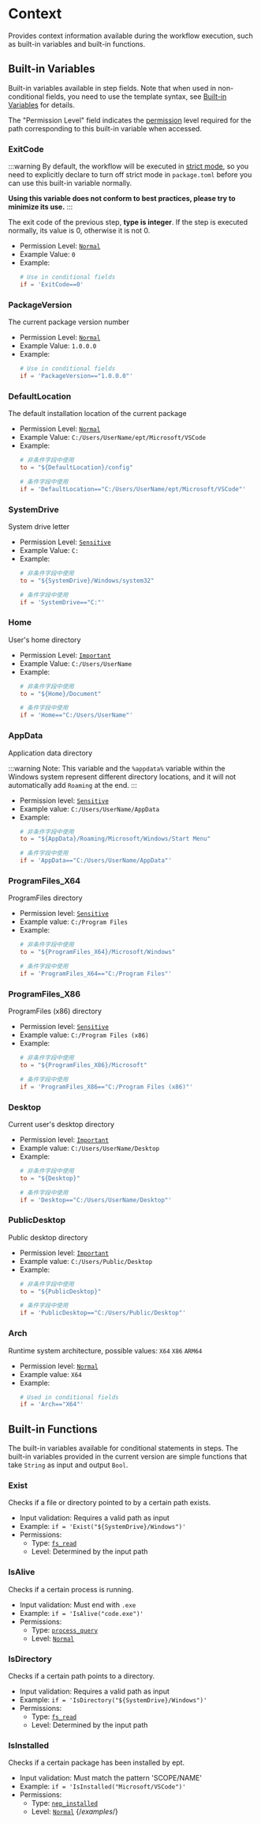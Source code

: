 # Context

[//]: # (This file is automatically generated by script, do not modify it.)

Provides context information available during the workflow execution, such as built-in variables and built-in functions.
## Built-in Variables
Built-in variables available in step fields. Note that when used in non-conditional fields, you need to use the template syntax, see [Built-in Variables](/nep/workflow/2-context.html#built-in-variables) for details.

The "Permission Level" field indicates the [permission](/nep/ability/1-permission) level required for the path corresponding to this built-in variable when accessed.
### ExitCode
:::warning
By default, the workflow will be executed in [strict mode](/nep/definition/1-package#strict), so you need to explicitly declare to turn off strict mode in `package.toml` before you can use this built-in variable normally.

**Using this variable does not conform to best practices, please try to minimize its use.**
:::

The exit code of the previous step, **type is integer**. If the step is executed normally, its value is 0, otherwise it is not 0.
* Permission Level: [`Normal`](/nep/definition/3-permissions#normal)
* Example Value: `0` 
* Example:
    ```toml
    # Use in conditional fields
    if = 'ExitCode==0'
    ```
### PackageVersion
The current package version number
* Permission Level: [`Normal`](/nep/definition/3-permissions#normal)
* Example Value: `1.0.0.0` 
* Example:
    ```toml
    # Use in conditional fields
    if = 'PackageVersion=="1.0.0.0"'
    ```
### DefaultLocation
The default installation location of the current package
* Permission Level: [`Normal`](/nep/definition/3-permissions#normal)
* Example Value: `C:/Users/UserName/ept/Microsoft/VSCode` 
* Example:
    ```toml
    # 非条件字段中使用
    to = "${DefaultLocation}/config"

    # 条件字段中使用
    if = 'DefaultLocation=="C:/Users/UserName/ept/Microsoft/VSCode"'
    ```
### SystemDrive
System drive letter
* Permission Level: [`Sensitive`](/nep/definition/3-permissions#sensitive)
* Example Value: `C:` 
* Example:
    ```toml
    # 非条件字段中使用
    to = "${SystemDrive}/Windows/system32"

    # 条件字段中使用
    if = 'SystemDrive=="C:"'
    ```
### Home
User's home directory
* Permission Level: [`Important`](/nep/definition/3-permissions#important)
* Example Value: `C:/Users/UserName` 
* Example:
    ```toml
    # 非条件字段中使用
    to = "${Home}/Document"

    # 条件字段中使用
    if = 'Home=="C:/Users/UserName"'
    ```
### AppData
Application data directory

:::warning
Note: This variable and the `%appdata%` variable within the Windows system represent different directory locations, and it will not automatically add `Roaming` at the end.
:::
* Permission level: [`Sensitive`](/nep/definition/3-permissions#sensitive)
* Example value: `C:/Users/UserName/AppData` 
* Example:
    ```toml
    # 非条件字段中使用
    to = "${AppData}/Roaming/Microsoft/Windows/Start Menu"

    # 条件字段中使用
    if = 'AppData=="C:/Users/UserName/AppData"'
    ```
### ProgramFiles_X64
ProgramFiles directory
* Permission level: [`Sensitive`](/nep/definition/3-permissions#sensitive)
* Example value: `C:/Program Files` 
* Example:
    ```toml
    # 非条件字段中使用
    to = "${ProgramFiles_X64}/Microsoft/Windows"

    # 条件字段中使用
    if = 'ProgramFiles_X64=="C:/Program Files"'
    ```
### ProgramFiles_X86
ProgramFiles (x86) directory
* Permission level: [`Sensitive`](/nep/definition/3-permissions#sensitive)
* Example value: `C:/Program Files (x86)` 
* Example:
    ```toml
    # 非条件字段中使用
    to = "${ProgramFiles_X86}/Microsoft"

    # 条件字段中使用
    if = 'ProgramFiles_X86=="C:/Program Files (x86)"'
    ```
### Desktop
Current user's desktop directory
* Permission level: [`Important`](/nep/definition/3-permissions#important)
* Example value: `C:/Users/UserName/Desktop` 
* Example:
    ```toml
    # 非条件字段中使用
    to = "${Desktop}"

    # 条件字段中使用
    if = 'Desktop=="C:/Users/UserName/Desktop"'
    ```
### PublicDesktop
Public desktop directory
* Permission level: [`Important`](/nep/definition/3-permissions#important)
* Example value: `C:/Users/Public/Desktop` 
* Example:
    ```toml
    # 非条件字段中使用
    to = "${PublicDesktop}"

    # 条件字段中使用
    if = 'PublicDesktop=="C:/Users/Public/Desktop"'
    ```
### Arch
Runtime system architecture, possible values: `X64` `X86` `ARM64`
* Permission level: [`Normal`](/nep/definition/3-permissions#normal)
* Example value: `X64` 
* Example:
    ```toml
    # Used in conditional fields
    if = 'Arch=="X64"'
    ```

## Built-in Functions
The built-in variables available for conditional statements in steps. The built-in variables provided in the current version are simple functions that take `String` as input and output `Bool`.
### Exist
Checks if a file or directory pointed to by a certain path exists.
* Input validation: Requires a valid path as input
* Example: ``if = 'Exist("${SystemDrive}/Windows")'``
* Permissions:
  * Type: [`fs_read`](/nep/definition/3-permissions#fs_read)
  * Level: Determined by the input path
### IsAlive
Checks if a certain process is running.
* Input validation: Must end with `.exe`
* Example: ``if = 'IsAlive("code.exe")'``
* Permissions:
  * Type: [`process_query`](/nep/definition/3-permissions#process_query)
  * Level: [`Normal`](/nep/definition/3-permissions#Normal)
### IsDirectory
Checks if a certain path points to a directory.
* Input validation: Requires a valid path as input
* Example: ``if = 'IsDirectory("${SystemDrive}/Windows")'``
* Permissions:
  * Type: [`fs_read`](/nep/definition/3-permissions#fs_read)
  * Level: Determined by the input path
### IsInstalled
Checks if a certain package has been installed by ept.
* Input validation: Must match the pattern 'SCOPE/NAME'
* Example: ``if = 'IsInstalled("Microsoft/VSCode")'``
* Permissions:
  * Type: [`nep_installed`](/nep/definition/3-permissions#nep_installed)
  * Level: [`Normal`](/nep/definition/3-permissions#Normal) {/*examples*/}
